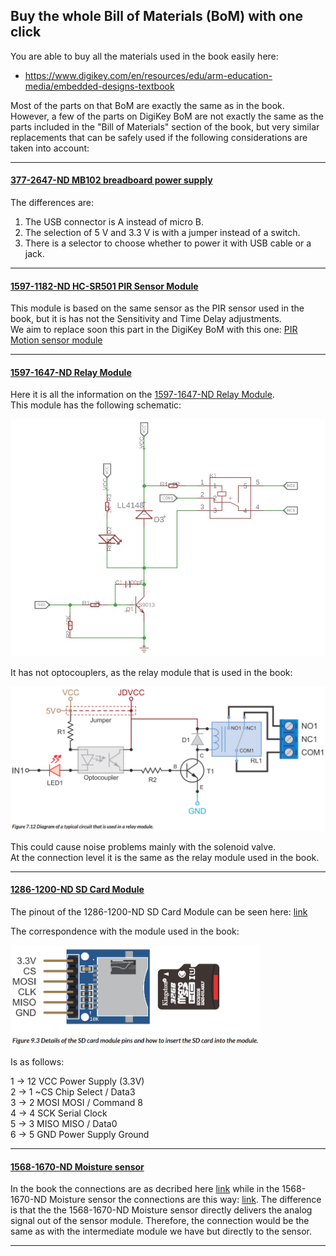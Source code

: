 ## Buy the whole Bill of Materials (BoM) with one click

You are able to buy all the materials used in the book easily here:
- https://www.digikey.com/en/resources/edu/arm-education-media/embedded-designs-textbook

Most of the parts on that BoM are exactly the same as in the book. However, a few of the parts on DigiKey BoM are not exactly the same as the parts included in the "Bill of Materials" section of the book, but very similar replacements that can be safely used if the following considerations are taken into account:

---

#### [377-2647-ND MB102 breadboard power supply](https://www.digikey.com/en/products/detail/bud-industries/BBP-32701/8602382)

The differences are:
1. The USB connector is A instead of micro B.
2. The selection of 5 V and 3.3 V is with a jumper instead of a switch.
3. There is a selector to choose whether to power it with USB cable or a jack.

---

#### [1597-1182-ND HC-SR501 PIR Sensor Module](https://www.digikey.com/en/products/detail/seeed-technology-co-ltd/101020060/5487425)

This module is based on the same sensor as the PIR sensor used in the book, but it is has not the Sensitivity and Time Delay adjustments.  
We aim to replace soon this part in the DigiKey BoM with this one: [PIR Motion sensor module](https://www.seeedstudio.com/PIR-Motion-sensor-module-p-74.html)

---

#### [1597-1647-ND Relay Module](https://www.digikey.com/en/products/detail/seeed-technology-co-ltd/103020132/9369927)

Here it is all the information on the [1597-1647-ND Relay Module](https://wiki.seeedstudio.com/Grove-2-Channel_SPDT_Relay/).  
This module has the following schematic:

<img src="https://github.com/armBookCodeExamples/NotesOnDigikeyBoM/blob/main/1597-1647-ND-Relay-Module-new.png" width="600">

It has not optocouplers, as the relay module that is used in the book:

<img src="https://github.com/armBookCodeExamples/NotesOnDigikeyBoM/blob/main/Figure7-12.png" width="600">

This could cause noise problems mainly with the solenoid valve.  
At the connection level it is the same as the relay module used in the book.

---

#### [1286-1200-ND SD Card Module](https://www.digikey.com/en/products/detail/digilent-inc/410-380/9445906)

The pinout of the 1286-1200-ND SD Card Module can be seen here: [link](https://mm.digikey.com/Volume0/opasdata/d220001/medias/docus/749/Pmod_MircoSD_RM_Web.pdf)

The correspondence with the module used in the book:

<img src="https://github.com/armBookCodeExamples/NotesOnDigikeyBoM/blob/main/Figure9-3.png" width="400">

Is as follows:

1 -> 12 VCC Power Supply (3.3V)  
2 -> 1 ~CS Chip Select / Data3  
3 -> 2 MOSI MOSI / Command 8  
4 -> 4 SCK Serial Clock  
5 -> 3 MISO MISO / Data0  
6 -> 5 GND Power Supply Ground  

---

#### [1568-1670-ND Moisture sensor](https://www.digikey.com/en/products/detail/sparkfun-electronics/SEN-13637/7400839)

In the book the connections are as decribed here [link](https://arduinopoint.com/soil-moisture-sensor-arduino-project/) while in the 1568-1670-ND Moisture sensor the connections are this way: [link](https://www.geeksforgeeks.org/soil-moisture-measurement-using-arduino-and-soil-moisture-sensor/).
The difference is that the the 1568-1670-ND Moisture sensor directly delivers the analog signal out of the sensor module.
Therefore, the connection would be the same as with the intermediate module we have but directly to the sensor.

---


